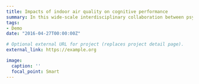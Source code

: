 ```yaml
---
title: Impacts of indoor air quality on cognitive performance
summary: In this wide-scale interdisciplinary collaboration between psychologists, engineers, chemists, and neuroscientists, we researched how indoor air quality (CO2) and essential oil products impacts everyday cognition and decision-making..
tags:
- Demo
date: "2016-04-27T00:00:00Z"

# Optional external URL for project (replaces project detail page).
external_link: https://example.org

image:
  caption: ''
  focal_point: Smart
---
```

